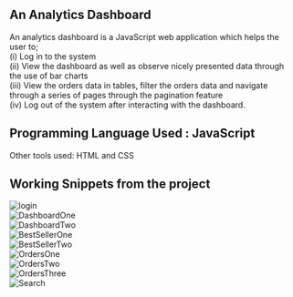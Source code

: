 ## An Analytics Dashboard
An analytics dashboard is a JavaScript web application which helps the user to;
<br>
(i) Log in to the system
<br>
(ii) View the dashboard as well as observe nicely presented data through the use of bar charts
<br>
(iii) View the orders data in tables, filter the orders data and navigate through a series of pages through the pagination feature
<br>
(iv) Log out of the system after interacting with the dashboard.
## Programming Language Used : JavaScript
Other tools used: HTML and CSS
## Working Snippets from the project
![login](https://user-images.githubusercontent.com/35728717/203124396-3747cc2a-14e4-45e5-b3a0-dfb558cc4bac.png)
<br>
![DashboardOne](https://user-images.githubusercontent.com/35728717/203124854-52ce4fd7-ddb0-4c63-befb-81d159429357.png)
<br>
![DashboardTwo](https://user-images.githubusercontent.com/35728717/203124778-6d1f27b8-0a35-402f-ab73-208c56efb5bf.png)
<br>
![BestSellerOne](https://user-images.githubusercontent.com/35728717/203124999-de0f956d-3c9d-41d5-8083-ca2e17b79a51.png)
<br>
![BestSellerTwo](https://user-images.githubusercontent.com/35728717/203124926-48354378-0c6a-4528-a4d7-7bfe497e8147.png)
<br>
![OrdersOne](https://user-images.githubusercontent.com/35728717/203125146-1aa60d71-55b4-4066-836f-1c27e09c013f.png)
<br>
![OrdersTwo](https://user-images.githubusercontent.com/35728717/203125226-b197ef9a-f3a9-4991-9fb8-757081d13e16.png)
<br>
![OrdersThree](https://user-images.githubusercontent.com/35728717/203125361-33be220d-4195-4f89-afeb-0995b0bf6f4b.png)
<br>
![Search](https://user-images.githubusercontent.com/35728717/203125422-16625150-a443-40a9-ab29-7a51bbc839d9.png)

